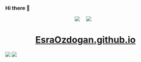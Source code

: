 ### Hi there 👋

<!--
**EsraOzdogan/EsraOzdogan** is a ✨ _special_ ✨ repository because its `README.md` (this file) appears on your GitHub profile.

Here are some ideas to get you started:

- 🔭 I’m currently working on ...
- 🌱 I’m currently learning ...
- 👯 I’m looking to collaborate on ...
- 🤔 I’m looking for help with ...
- 💬 Ask me about ...
- 📫 How to reach me: ...
- 😄 Pronouns: ...
- ⚡ Fun fact: ...
-->




<p align='center'>
  <a href="https://gist.github.com/EsraOzdogan"><img src="https://img.shields.io/badge/gist-100000?style=for-the-badge&logo=github&logoColor=white" /></a>&nbsp;&nbsp;&nbsp;&nbsp;
  <a href="https://www.linkedin.com/in/esraozdogan/"><img src="https://img.shields.io/badge/linkedin-%230077B5.svg?&style=for-the-badge&logo=linkedin&logoColor=white" /></a>&nbsp;&nbsp;&nbsp;&nbsp;
</p>
<h1 align='center'>
  <a href="https://esraozdogan.github.io/" target="_blank">EsraOzdogan.github.io</a>
</h1>

<a href="https://github.com/EsraOzdogan"><img align="center" src="https://github-readme-stats.vercel.app/api?username=EsraOzdogan&show_icons=true&bg_color=0d1117&text_color=bdc3c7&title_color=f1c40f&icon_color=f1c40f&hide_border=true" /></a>
<a href="https://github.com/EsraOzdogan"><img align="center" src="https://github-readme-stats.vercel.app/api/top-langs/?username=EsraOzdogan&bg_color=0d1117&text_color=bdc3c7&title_color=f1c40f&hide_border=true&layout=compact&langs_count=10" /></a>

